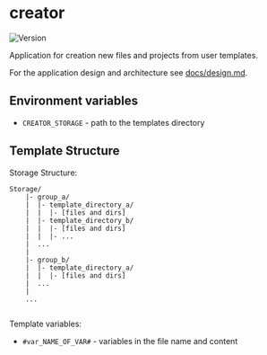 # creator

![Version](https://img.shields.io/github/v/tag/an-dr/creator?filter=v*&label=Version&color=blue)

Application for creation new files and projects from user templates.

For the application design and architecture see [docs/design.md](docs/design.md).

## Environment variables

- `CREATOR_STORAGE` - path to the templates directory

## Template Structure

Storage Structure:

```plaintext
Storage/
    |- group_a/
    |  |- template_directory_a/
    |  |  |- [files and dirs]
    |  |- template_directory_b/
    |  |  |- [files and dirs]
    |  |  |- ...
    |  ...
    |
    |- group_b/
    |  |- template_directory_a/
    |  |  |- [files and dirs]
    |  ...
    |
    ...
    
```

Template variables:

- `#var_NAME_OF_VAR#` - variables in the file name and content
